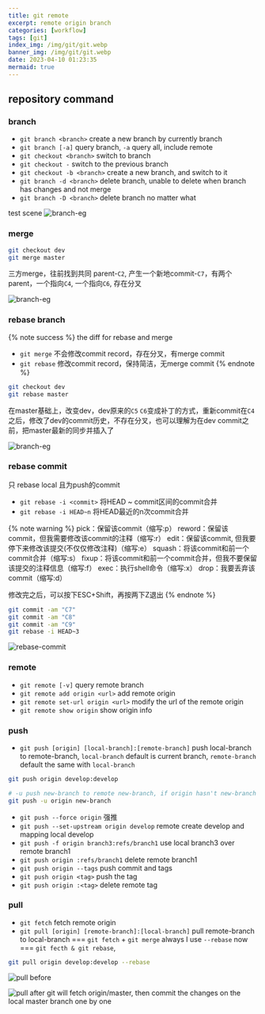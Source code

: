 ```yaml
---
title: git remote
excerpt: remote origin branch
categories: [workflow]
tags: [git]
index_img: /img/git/git.webp
banner_img: /img/git/git.webp
date: 2023-04-10 01:23:35
mermaid: true
---
```


## repository command

### branch

- `git branch <branch>` create a new branch by currently branch
- `git branch [-a]` query branch, `-a` query all, include remote
- `git checkout <branch>` switch to branch
- `git checkout -` switch to the previous branch
- `git checkout -b <branch>` create a new branch, and switch to it
- `git branch -d <branch>` delete branch, unable to delete when branch has changes and not merge
- `git branch -D <branch>` delete branch no matter what

test scene
![branch-eg]( /img/git/branch-eg.webp)

### merge

```sh
git checkout dev
git merge master
```

三方merge，往前找到共同 parent-`C2`, 产生一个新地commit-`C7`，有两个parent，一个指向`C4`, 一个指向`C6`, 存在分叉

![branch-eg]( /img/git/merge-branch.webp)

### rebase branch
{% note success %}
the diff for rebase and merge
- `git merge` 不会修改commit record，存在分叉，有merge commit
- `git rebase` 修改commit record，保持简洁，无merge commit
{% endnote %}

```sh
git checkout dev
git rebase master
```
在master基础上，改变dev，dev原来的`C5` `C6`变成补丁的方式，重新commit在`C4`之后，修改了dev的commit历史，不存在分叉，也可以理解为在dev commit之前，把master最新的同步并插入了

![branch-eg]( /img/git/rebase-branch.webp)

### rebase commit
只 rebase local 且为push的commit

- `git rebase -i <commit>` 将HEAD ~ commit区间的commit合并
- `git rebase -i HEAD~n` 将HEAD最近的n次commit合并

{% note warning %}
pick：保留该commit（缩写:p）
reword：保留该commit，但我需要修改该commit的注释（缩写:r）
edit：保留该commit, 但我要停下来修改该提交(不仅仅修改注释)（缩写:e）
squash：将该commit和前一个commit合并（缩写:s）
fixup：将该commit和前一个commit合并，但我不要保留该提交的注释信息（缩写:f）
exec：执行shell命令（缩写:x）
drop：我要丢弃该commit（缩写:d）

修改完之后，可以按下ESC+Shift，再按两下Z退出
{% endnote %}

```sh
git commit -am "C7"
git commit -am "C8"
git commit -am "C9"
git rebase -i HEAD~3
```

![rebase-commit](/img/git/rebase-commit.webp)

### remote

- `git remote [-v]` query remote branch
- `git remote add origin <url>` add remote origin
- `git remote set-url origin <url>` modify the url of the remote origin
- `git remote show origin` show origin info

### push

- `git push [origin] [local-branch]:[remote-branch]` push local-branch to remote-branch, `local-branch` default is current branch, `remote-branch` default the same with `local-branch`
```sh
git push origin develop:develop

# -u push new-branch to remote new-branch, if origin hasn't new-branch
git push -u origin new-branch
```
- `git push --force origin` 强推
- `git push --set-upstream origin develop` remote create develop and mapping local develop
- `git push -f origin branch3:refs/branch1` use local branch3 over remote branch1
- `git push origin :refs/branch1` delete remote branch1
- `git push origin --tags` push commit and tags
- `git push origin <tag>` push the tag
- `git push origin :<tag>` delete remote tag

### pull

- `git fetch` fetch remote origin
- `git pull [origin] [remote-branch]:[local-branch]` pull remote-branch to local-branch === `git fetch` + `git merge`
always I use `--rebase` now === `git fecth & git rebase`, 
```sh
git pull origin develop:develop --rebase
```

![pull before](/img/git/pull-rebase-before.png)

![pull after](/img/git/pull-rebase-after.png)
git will fetch origin/master, then commit the changes on the local master branch one by one
